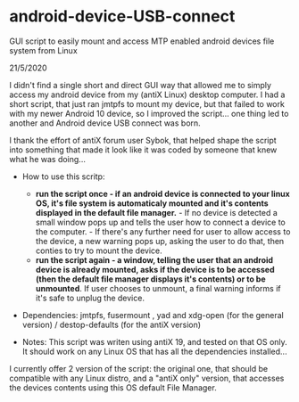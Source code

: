 # android-device-USB-connect

GUI script to easily mount and access MTP enabled android devices file system from Linux

21/5/2020

I didn't find a single short and direct GUI way that allowed me to simply access my android device from my (antiX Linux) desktop computer. I had a short script, that just ran jmtpfs to mount my device, but that failed to work with my newer Android 10 device, so I improved the script... one thing led to another and Android device USB connect was born.

I thank the effort of antiX forum user Sybok, that helped shape the script into something that made it look like it was coded by someone that knew what he was doing...

- How to use this scritp:

    - **run the script once - if an android device is connected to your linux OS, it's file system is automaticaly mounted and it's contents displayed in the default file manager.**
            - If no device is detected a small window pops up and tells the user how to connect a device to the computer.
            - If there's any further need for user to allow access to the device, a new warning pops up, asking the user to do that, then conties to try to mount the device.
    - **run the script again - a window, telling the user that an android device is already mounted, asks if the device is to be accessed (then the default file manager displays it's contents) or to be unmounted**. If user chooses to unmount, a final warning informs if it's safe to unplug the device.
 
 * Dependencies:
  jmtpfs, fusermount ,  yad and xdg-open (for the general version) / destop-defaults (for the antiX version)
  
 * Notes:
  This script was writen using antiX 19, and tested on that OS only. It should work on any Linux OS that has all the dependencies installed...
  
  I currently offer 2 version of the script: the original one, that should be compatible with any Linux distro, and a "antiX only" version, that accesses the devices contents using this OS default File Manager.
  
  
 
 
